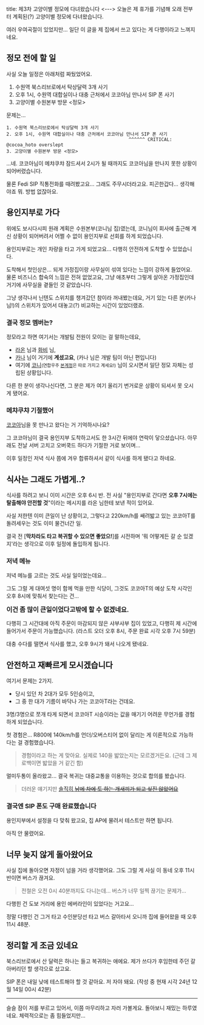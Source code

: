 title: 제3차 고양이별 정모에 다녀왔습니다
<--->
오늘은 제 휴가를 기념해 오래 전부터 계획된(?) 고양이별 정모에 다녀왔습니다.

여러 우여곡절이 있었지만... 일단 이 글을 제 집에서 쓰고 있다는 게 다행이라고 느껴지네요.

## 정모 전에 할 일
사실 오늘 일정은 아래처럼 짜뒀었어요.

1. 수원역 북스리브로에서 탁상달력 3개 사기
2. 오후 1시, 수원역 대합실이나 대충 근처에서 코코아님 만나서 SIP 폰 사기
3. 고양이별 수원본부 방문 <정모>

문제는...

```log
1. 수원역 북스리브로에서 탁상달력 3개 사기
2. 오후 1시, 수원역 대합실이나 대충 근처에서 코코아님 만나서 SIP 폰 사기
                                             ^^^^^^ CRITICAL: @cocoa_hoto overslept
3. 고양이별 수원본부 방문 <정모>
```

...네. 코코아님이 메챠쿠챠 잠드셔서 2시가 될 때까지도 코코아님을 만나지 못한 상황이 되어버렸습니다.

물론 Fedi SIP 직통전화를 때려봤고요...
그래도 주무시더라고요.
피곤한갑다... 생각해야죠 뭐. 방법 없잖아요.

## 용인지부로 가다
위에도 보시다시피 원래 계획은 수원본부(코니님 집)였는데,
코니님이 회사에 출근해 계신 상황이 되어버려서 어쩔 수 없이 용인지부로 선회를 하게 되었습니다.

용인지부로는 개인 차량을 타고 가게 되었고요...
다행히 안전하게 도착할 수 있었습니다.

도착해서 첫인상은... 되게 가정집이랑 사무실이 섞여 있다는 느낌이 강하게 들었어요.
물론 비즈니스 합숙의 느낌은 전혀 없었고요,
그냥 애초부터 그렇게 살아온 가정집인데 거기에 사무실을 곁들인 것 같았습니다.

그냥 생각나서 닌텐도 스위치를 챙겨갔던 참이라 꺼내봤는데요,
거기 있는 다른 분(카나님!)의 스위치가 있어서 대놓고(?) 비교하는 시간이 있었더랬죠.

### 결국 정모 멤버는?
정모라고 하면 여기서는 개발팀 전원이 모이는 걸 말하는데요,

* [라온](https://nekoplanet.xyz/@root "@root@nekoplanet.xyz") 님과 [화비](https://nekoplanet.xyz/@Cat_Butler "@Cat_Butler@nekoplanet.xyz") 님,
* [카나](https://nekoplanet.xyz/@NEKOSAIKOU "@NEKOSAIKOU@nekoplanet.xyz") 님이 거기에 **계셨고요**,
(카나 님은 개발 팀이 아닌 편입니다)
* 여기에 [코니](https://nekoplanet.xyz/@coniico "@coniico@nekoplanet.xyz")<small>(연합우주 <a href="https://mastodon.conii.co/@coniico" alt="@coniico@mastodon.conii.co">본계정</a>은 따로 가지고 계세요!)</small> 님이 오시면서 일단 정모 자체는 성립된 상황입니다.

다른 한 분이 생각나신다면, 그 분은 제가 여기 올리기 번거로운 상황이 되셔서 못 오시게 됐어요.

### 메챠쿠챠 기절했어
[코코아](https://hoto.moe/@cocoa "@cocoa@hoto.moe")님을 못 만나고 왔다는 거 기억하시나요?

그 코코아님이 결국 용인지부 도착하고서도 한 3시간 뒤에야 연락이 닿으셨습니다.
아무래도 전날 서버 고치고 오버쿡드 하다가 기절한 거로 보이며...

이후 일정인 저녁 식사 쯤에 겨우 합류하셔서 같이 식사를 하게 됐다고 하네요.

## 식사는 그래도 가볍게..?
식사를 하려고 보니 이미 시간은 오후 6시 반.
전 사실 "용인지부로 간다면 **오후 7시에는 탈출해야 안전할 것**"이라는 메시지를 라온 님한테 보낸 적이 있어요.

사실 저한텐 이미 큰일이 난 상황이고, 그렇다고 220km/h를 쌔려밟고 있는 코코아T를 돌려세우는 것도 이미 물건너간 일.

결국 전 \[**막차라도 타고 복귀할 수 있으면 좋았으!**\]를 시전하며 '뭐 어떻게든 갈 순 있겠지'라는 생각으로 이후 일정에 돌입하게 됩니다.

### 저녁 메뉴
저녁 메뉴를 고르는 것도 사실 일이었는데요...

그도 그럴 게 대여섯 명이 함께 먹을 만한 식당이, 그것도 코코아T의 예상 도착 시각인 오후 8시에 맞춰서 찾는다는 건...

<big><b>이건 좀 많이 큰일이었다고밖에 할 수 없겠네요.</b></big>

다행히 그 시간대에 아직 주문이 마감되지 않은 샤부샤부 집이 있었고,
다행히 제 시간에 들어가서 주문이 가능했습니다.
(라스트 오더 오후 8시, 주문 완료 시각 오후 7시 59분)
<!-- 주문 못 했어봐... -->

대충 수다를 떨면서 식사를 했고, 오후 9시가 돼서 나오게 됐네요.

## 안전하고 재빠르게 모시겠습니다
여기서 문제는 2가지.

* 당시 있던 차 2대가 모두 5인승이고,
* 그 중 한 대가 기름이 바닥나 가는 코코아T라는 건데요.

3명/3명으로 쪼개 타게 되면서 코코아T 시승이라는 값을 매기기 어려운 무언가를 경험하게 되었습니다.

첫 경험은...
R800에 140km/h를 언더/오버스티어 없이 달리는 게 이론적으로 가능하다는 걸 경험했습니다.

> 경험이라고 하는 게 맞아요. 실제로 140을 밟았는지는 모르겠거든요. (근데 그 제로백이면 밟았을 거 같긴 함)

멀미두통이 올라왔고... 결국 복귀는 대중교통을 이용하는 것으로 합의를 봤습니다.

> 더러운 얘기지만 [솔직히 ~~남에 차에 토 하는 개새끼가 되고 싶진 않았어요~~](https://nekoplanet.xyz/notes/a1qcxbcceu "24년 12월 13일, 오후 10시 37분에 @ras@nekoplanet 님이 작성한 노트입니다")

### 결국엔 SIP 폰도 구매 완료했습니다
용인지부에서 설정을 다 맞춰 왔고요, 집 AP에 물려서 테스트만 하면 됩니다.

아직 안 물렸어요.

## 너무 늦지 않게 돌아왔어요
사실 집에 돌아오면 자정이 넘을 거라 생각했어요.
그도 그럴 게 사실 이 동네 오후 11시 반이면 버스가 끊겨요.

> 전철은 오전 0시 40분까지도 다니는데... 버스가 너무 일찍 끊기는 문제가...

다행힌 건 도보 거리에 용인 에버라인이 있었다는 거고요...

정말 다행인 건 그거 타고 수인분당선 타고 버스 갈아타서 오니까 집에 들어왔을 때 오후 11시 48분.

## 정리할 게 조금 있네요
북스리브로에서 산 달력은 하나는 들고 복귀하는 애에요.
제가 쓰다가 후임한테 주던 갈아버리던 할 생각으로 샀고요.

SIP 폰은 내일 낮에 테스트해야 할 것 같아요. 저 자야 돼요.
(작성 중 현재 시각 24년 12월 14일 00시 42분)

---

슬슬 잠이 저를 부르고 있어서, 이쯤 마무리하고 자러 가볼게요.
돌아보니 재밌는 하루였네요. 체력적으로는 좀 힘들었지만...
